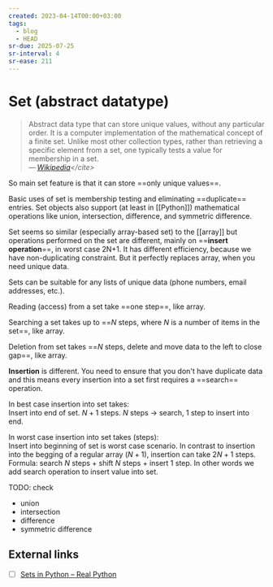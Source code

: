 ```yaml
---
created: 2023-04-14T00:00+03:00
tags:
  - blog
  - HEAD
sr-due: 2025-07-25
sr-interval: 4
sr-ease: 211
---
```


# Set (abstract datatype)

> Abstract data type that can store unique values, without any particular order. It is a computer implementation of the mathematical concept of a finite set. Unlike most other collection types, rather than retrieving a specific element from a set, one typically tests a value for membership in a set.\
> — <cite>[Wikipedia](https://en.wikipedia.org/wiki/Set_(abstract_data_type))</cite>

So main set feature is that it can store ==only unique values==. <!--SR:!2024-09-13,17,259-->

Basic uses of set is membership testing and eliminating ==duplicate== entries. Set objects also support (at least in [[Python]]) mathematical operations like union, intersection, difference, and symmetric difference. <!--SR:!2024-10-12,28,239-->

Set seems so similar (especially array-based set) to the [[array]] but operations performed on the set are different, mainly on ==**insert operation**==, in worst case 2N+1. It has different efficiency, because we have non-duplicating constraint. But it perfectly replaces array, when you need unique data. <!--SR:!2024-09-08,11,240-->

Sets can be suitable for any lists of unique data (phone numbers, email addresses, etc.).

Reading (access) from a set take ==one step==, like array. <!--SR:!2024-09-23,34,266-->

Searching a set takes up to ==$N$ steps, where $N$ is a number of items in the set==, like array.

Deletion from set takes ==$N$ steps, delete and move data to the left to close gap==, like array.

**Insertion** is different. You need to ensure that you don't have duplicate data and this means every insertion into a set first requires a ==search== operation. <!--SR:!2024-09-07,5,237-->

In best case insertion into set takes:
<br class="f">
Insert into end of set. $N + 1$ steps. $N$ steps → search, 1 step to insert into end. <!--SR:!2024-09-19,7,206-->

In worst case insertion into set takes (steps):
<br class="f">
Insert into beginning of set is worst case scenario. In contrast to insertion into the begging of a regular array ($N+1$), insertion can take $2N + 1$ steps. Formula: search $N$ steps + shift $N$ steps + insert 1 step. In other words we add search operation to insert value into set. <!--SR:!2024-09-14,4,179-->

TODO: check

- union
- intersection
- difference
- symmetric difference

## External links

- [ ] [Sets in Python – Real Python](https://realpython.com/python-sets/)
